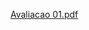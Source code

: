[Avaliacao 01.pdf](</../../../../anawatson15/asr_telematica/blob/main/avaliacoes/avaliacao-01/Avaliacao 01.pdf>)
